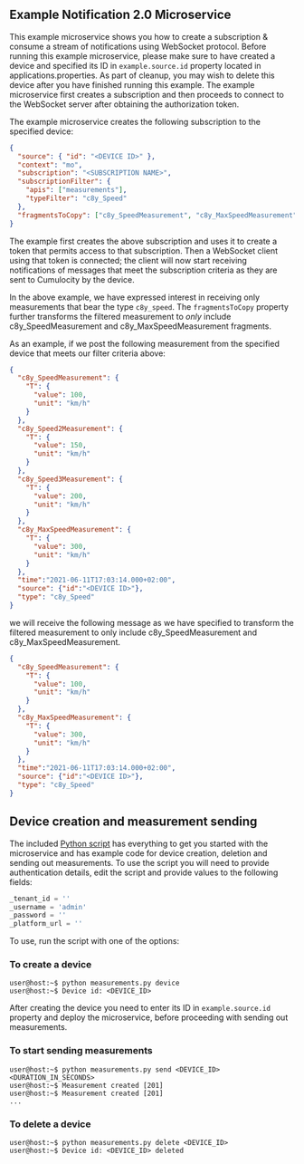 ## Example Notification 2.0 Microservice
This example microservice shows you how to create a subscription & consume a stream of notifications using WebSocket protocol. Before running this example microservice, please make sure to have created a device and specified its ID in `example.source.id` property located in applications.properties. As part of cleanup, you may wish to delete this device after you have finished running this example. The example microservice first creates a subscription and then proceeds to connect to the WebSocket server after obtaining the authorization token.

The example microservice creates the following subscription to the specified device:

```json
{
  "source": { "id": "<DEVICE ID>" }, 
  "context": "mo", 
  "subscription": "<SUBSCRIPTION NAME>", 
  "subscriptionFilter": {
    "apis": ["measurements"], 
    "typeFilter": "c8y_Speed"
  }, 
  "fragmentsToCopy": ["c8y_SpeedMeasurement", "c8y_MaxSpeedMeasurement"]
}
```
The example first creates the above subscription and uses it to create a token that permits access to that subscription. Then a WebSocket client using that token is connected; the client will now start receiving notifications of messages that meet the subscription criteria as they are sent to Cumulocity by the device.

In the above example, we have expressed interest in receiving only measurements that bear the type `c8y_speed`. The `fragmentsToCopy` property further transforms the filtered measurement to *only* include c8y_SpeedMeasurement and c8y_MaxSpeedMeasurement fragments.

As an example, if we post the following measurement from the specified device that meets our filter criteria above:

```json
{
  "c8y_SpeedMeasurement": {
    "T": {
      "value": 100,
      "unit": "km/h"
    }
  },
  "c8y_Speed2Measurement": {
    "T": {
      "value": 150,
      "unit": "km/h"
    }
  },
  "c8y_Speed3Measurement": {
    "T": {
      "value": 200,
      "unit": "km/h"
    }
  },
  "c8y_MaxSpeedMeasurement": {
    "T": {
      "value": 300,
      "unit": "km/h"
    }
  },            
  "time":"2021-06-11T17:03:14.000+02:00",
  "source": {"id":"<DEVICE ID>"},
  "type": "c8y_Speed"
}
```
we will receive the following message as we have specified to transform the filtered measurement to only include c8y_SpeedMeasurement and c8y_MaxSpeedMeasurement.

```json
{
  "c8y_SpeedMeasurement": {
    "T": {
      "value": 100, 
      "unit": "km/h"
    }
  }, 
  "c8y_MaxSpeedMeasurement": {
    "T": {
      "value": 300,
      "unit": "km/h"
    }
  },
  "time":"2021-06-11T17:03:14.000+02:00",
  "source": {"id":"<DEVICE ID>"},
  "type": "c8y_Speed"
}
```

## Device creation and measurement sending

The included [Python script](demo/measurements.py) has everything to get you started with the microservice and has example code for device creation, deletion and sending out measurements.
To use the script you will need to provide authentication details, edit the script and provide values to the following fields:

```python
_tenant_id = ''
_username = 'admin'
_password = ''
_platform_url = ''
```

To use, run the script with one of the options:

### To create a device
```console
user@host:~$ python measurements.py device
user@host:~$ Device id: <DEVICE_ID>
```

After creating the device you need to enter its ID in `example.source.id` property and deploy the microservice, before proceeding with sending out measurements.

### To start sending measurements
```console
user@host:~$ python measurements.py send <DEVICE_ID> <DURATION_IN_SECONDS>
user@host:~$ Measurement created [201]
user@host:~$ Measurement created [201]
...
```

### To delete a device
```console
user@host:~$ python measurements.py delete <DEVICE_ID>
user@host:~$ Device id: <DEVICE_ID> deleted
```



